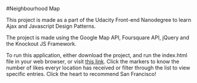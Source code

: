 #Neighbourhood Map

This project is made as a part of the Udacity Front-end Nanodegree to learn Ajax and Javascript Design Patterns.

The project is made using the Google Map API, Foursquare API, jQuery and the Knockout JS Framework.

To run this application, either download the project, and run the index.html file in your web browser, or visit [this link](https://rimildeyjsr.github.io/udacity-nanodegree---neighbourhood-map/).
Click the markers to know the number of likes everyr location has received or filter through the list to view specific entries. Click the heart to recommend San Francisco!




